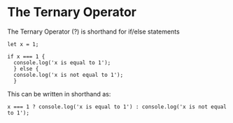 # The Ternary Operator 

The Ternary Operator (?) is shorthand for if/else statements
```
let x = 1;
```
```
if x === 1 {
  console.log('x is equal to 1');
  } else {
  console.log('x is not equal to 1');
  }
```

This can be written in shorthand as:
 ```
 x === 1 ? console.log('x is equal to 1') : console.log('x is not equal to 1');
 ```
